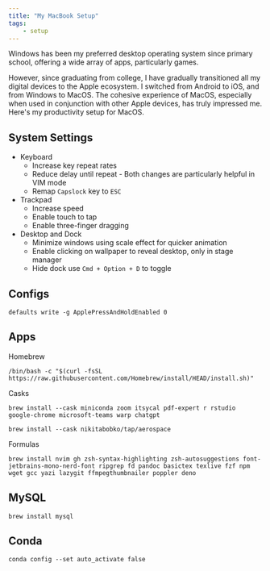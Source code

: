 ```yaml
---
title: "My MacBook Setup"
tags:
    - setup
---
```


Windows has been my preferred desktop operating system since primary school, offering a wide array of apps, particularly games.

However, since graduating from college, I have gradually transitioned all my digital devices to the Apple ecosystem. I switched from Android to iOS, and from Windows to MacOS. The cohesive experience of MacOS, especially when used in conjunction with other Apple devices, has truly impressed me. Here's my productivity setup for MacOS.

## System Settings

- Keyboard
  - Increase key repeat rates
  - Reduce delay until repeat - Both changes are particularly helpful in VIM mode
  - Remap `Capslock` key to `ESC`
- Trackpad
  - Increase speed
  - Enable touch to tap
  - Enable three-finger dragging
- Desktop and Dock
  - Minimize windows using scale effect for quicker animation
  - Enable clicking on wallpaper to reveal desktop, only in stage manager
  - Hide dock use `Cmd + Option + D` to toggle

## Configs

```shell
defaults write -g ApplePressAndHoldEnabled 0
```

## Apps

Homebrew

```shell
/bin/bash -c "$(curl -fsSL https://raw.githubusercontent.com/Homebrew/install/HEAD/install.sh)"
```

Casks

```shell
brew install --cask miniconda zoom itsycal pdf-expert r rstudio google-chrome microsoft-teams warp chatgpt
```

```shell
brew install --cask nikitabobko/tap/aerospace
```

Formulas

```shell
brew install nvim gh zsh-syntax-highlighting zsh-autosuggestions font-jetbrains-mono-nerd-font ripgrep fd pandoc basictex texlive fzf npm wget gcc yazi lazygit ffmpegthumbnailer poppler deno
```

## MySQL

```shell
brew install mysql
```

## Conda

```shell
conda config --set auto_activate false
```
